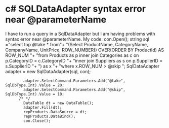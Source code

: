 
# c# SQLDataAdapter syntax error near @parameterName

I have to run a query in a SqlDataAdapter but I am having problems with syntax error near @parameterName.
My code:
con.Open();
        string sql ="select top @take * from"+
"(Select ProductName, CategoryName, CompanyName, UnitPrice, ROW_NUMBER() OVER(ORDER BY ProductId) AS ROW_NUM "+
"from Products as p inner join Categories as c on p.CategoryID = c.CategoryID "+
"inner join Suppliers as s on p.SupplierID = s.SupplierID "+
") as x "+
"where x.ROW_NUM > @skip ";
            SqlDataAdapter adapter = new SqlDataAdapter(sql, con);
            
            adapter.SelectCommand.Parameters.Add("@take", SqlDbType.Int).Value = 20;
            adapter.SelectCommand.Parameters.Add("@skip", SqlDbType.Int).Value = 10;
          /* */ 
            DataTable dt = new DataTable();
            adapter.Fill(dt);
            repProducts.DataSource = dt;
            repProducts.DataBind();
            con.Close();


        